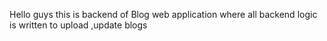 Hello guys this is backend of Blog web application where all backend logic is written to upload ,update  blogs
